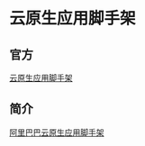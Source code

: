 
# 云原生应用脚手架

## 官方

[云原生应用脚手架](https://start.aliyun.com/)

## 简介

[阿里巴巴云原生应用脚手架](https://www.cnblogs.com/aliware/p/17047193.html)